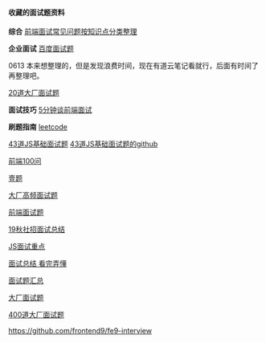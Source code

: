 #### 收藏的面试题资料
**综合**
[前端面试常见问题按知识点分类整理](https://juejin.im/entry/58abdf05da2f607e924eb9d1 "前端面试常见问题按知识点分类整理")


**企业面试**
[百度面试题](https://mp.weixin.qq.com/s/Z7Msx-GY7RqWB6nNX99y5g "百度面试题")

0613 本来想整理的，但是发现浪费时间，现在有道云笔记看就行，后面有时间了再整理吧。

[20道大厂面试题](https://juejin.im/post/5d124a12f265da1b9163a28d "20道大厂面试题")

**面试技巧**
[5分钟谈前端面试](https://mp.weixin.qq.com/s/hSD9Mr3Mt72PN5f7LnJ1Ow "5分钟谈前端面试")

**刷题指南**
[leetcode](https://leetcode.com/problemset/all/ "leetcode")

[43道JS基础面试题](https://mp.weixin.qq.com/s/kkSu5NQeRImTWoWCgK6d9A "43道JS基础面试题")
[43道JS基础面试题的github](https://github.com/lydiahallie/javascript-questions "43道JS基础面试题的github")

[前端100问](https://mp.weixin.qq.com/s/J9uQmFLOGE6A4JpgDSXdJg "前端100问")

[壹题](https://juejin.im/post/5d23e750f265da1b855c7bbe "壹题")

[大厂高频面试题](https://github.com/ly2011/blog/issues/153 "大厂高频面试题")

[前端面试题](https://blog.csdn.net/u012551928/article/details/88523968#_1 "前端面试题")

[19秋社招面试总结](https://mp.weixin.qq.com/s/UiX8dvAsP7r0nHb-XDmdHA "19秋社招面试总结")

[JS面试重点](https://mp.weixin.qq.com/s/b2Wh_oRlUEb-dyhMtrEQIQ "JS面试重点")

[面试总结 看完弄懂](https://juejin.im/post/5b94d8965188255c5a0cdc02#heading-50 "面试总结 看完弄懂")

[面试题汇总](https://segmentfault.com/a/1190000017137059 "面试题汇总")

[大厂面试题](https://blog.csdn.net/dianli5060/article/details/101340153 "大厂面试题")

[400道大厂面试题](http://www.yidianzixun.com/article/0Lk0g8cI "400道大厂面试题")


https://github.com/frontend9/fe9-interview
